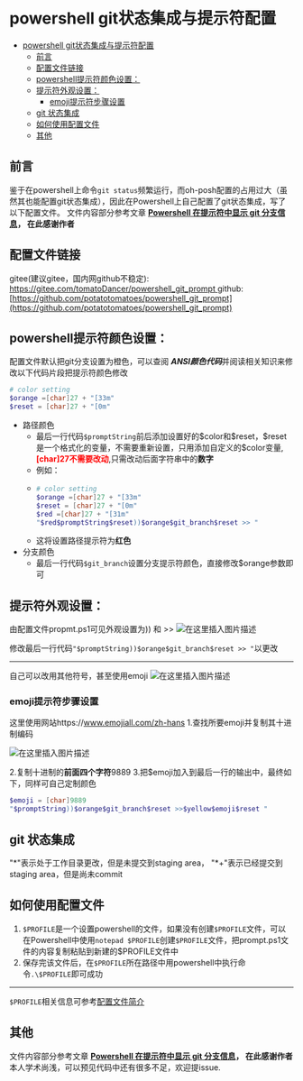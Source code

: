 # powershell git状态集成与提示符配置
- [powershell git状态集成与提示符配置](#powershell-git状态集成与提示符配置)
  - [前言](#前言)
  - [配置文件链接](#配置文件链接)
  - [powershell提示符颜色设置：](#powershell提示符颜色设置)
  - [提示符外观设置：](#提示符外观设置)
    - [emoji提示符步骤设置](#emoji提示符步骤设置)
  - [git 状态集成](#git-状态集成)
  - [如何使用配置文件](#如何使用配置文件)
  - [其他](#其他)

## 前言
鉴于在powershell上命令`git status`频繁运行，而oh-posh配置的占用过大（虽然其也能配置git状态集成），因此在Powershell上自己配置了git状态集成，写了以下配置文件。
文件内容部分参考文章 **[Powershell 在提示符中显示 git 分支信息](https://www.lfhacks.com/tech/powershell-prompt-git-branch)， 在此感谢作者**
## 配置文件链接
gitee(建议gitee，国内网github不稳定): [https://gitee.com/tomatoDancer/powershell_git_prompt
](https://gitee.com/tomatoDancer/powershell_git_prompt)
github:[https://github.com/potatotomatoes/powershell_git_prompt](https://github.com/potatotomatoes/powershell_git_prompt)
## powershell提示符颜色设置：
配置文件默认把git分支设置为橙色，可以查阅 ***ANSI颜色代码***并阅读相关知识来修改以下代码片段把提示符颜色修改
```powershell
# color setting
$orange =[char]27 + "[33m"
$reset = [char]27 + "[0m"
```
- 路径颜色
  - 最后一行代码`$promptString`前后添加设置好的\$color和\$reset，\$reset是一个格式化的变量，不需要重新设置，只用添加自定义的\$color变量, <font color="red">**[char]27不需要改动**</font>,只需改动后面字符串中的**数字**
  - 例如：
  - ```powershell
    # color setting
    $orange =[char]27 + "[33m"
    $reset = [char]27 + "[0m"
    $red =[char]27 + "[31m"
    "$red$promptString$reset))$orange$git_branch$reset >> "
    ```
   - 这将设置路径提示符为**红色**
- 分支颜色
  - 最后一行代码`$git_branch`设置分支提示符颜色，直接修改$orange参数即可

## 提示符外观设置：
由配置文件propmt.ps1可见外观设置为)) 和 >>
![在这里插入图片描述](https://i-blog.csdnimg.cn/direct/03e07a20714e45ddbac6fbb13c3c3dd5.png#pic_center)

修改最后一行代码`"$promptString))$orange$git_branch$reset >> "`以更改
***

自己可以改用其他符号，甚至使用emoji
![在这里插入图片描述](https://i-blog.csdnimg.cn/direct/0e90a1b3816e42a6b1da9f4c725401a1.png#pic_center)

### emoji提示符步骤设置 
这里使用网站https://www.emojiall.com/zh-hans
1.查找所要emoji并复制其十进制编码

![在这里插入图片描述](https://i-blog.csdnimg.cn/direct/71512e6625a843af9335fda7483c1d49.png#pic_center)

2.复制十进制的**前面四个字符**9889
3.把$emoji加入到最后一行的输出中，最终如下，同样可自己定制颜色
```powershell
$emoji = [char]9889
"$promptString))$orange$git_branch$reset >>$yellow$emoji$reset "
```
## git 状态集成
"\*"表示处于工作目录更改，但是未提交到staging area，
"\*+"表示已经提交到staging area，但是尚未commit

## 如何使用配置文件
1. `$PROFILE`是一个设置powershell的文件，如果没有创建`$PROFILE`文件，可以在Powershell中使用`notepad $PROFILE`创建`$PROFILE`文件，把prompt.ps1文件的内容复制粘贴到新建的$PROFILE文件中
2. 保存完该文件后，在`$PROFILE`所在路径中用powershell中执行命令`.\$PROFILE`即可成功
---
`$PROFILE`相关信息可参考[配置文件简介](https://learn.microsoft.com/zh-cn/powershell/module/microsoft.powershell.core/about/about_profiles?view=powershell-7.4)

## 其他
文件内容部分参考文章 **[Powershell 在提示符中显示 git 分支信息](https://www.lfhacks.com/tech/powershell-prompt-git-branch)， 在此感谢作者**
本人学术尚浅，可以预见代码中还有很多不足，欢迎提issue.